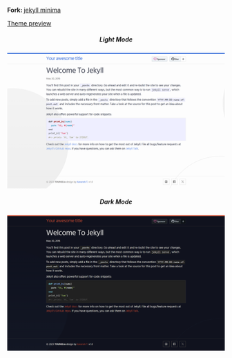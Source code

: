 <strong>Fork: </strong><a href="https://github.com/jekyll/minima">jekyll minima</a>
<p><a href="https://dvgamerr.github.io/minima-lite/">Theme preview</a></p>
<div align="center">
  <p>
    <h5>Light Mode</h5>
    <img src="./docs/light.png"/>
  </p>
  <p>
    <h5>Dark Mode</h5>
    <img src="./docs/dark.png"/>
  </p>
</div>
